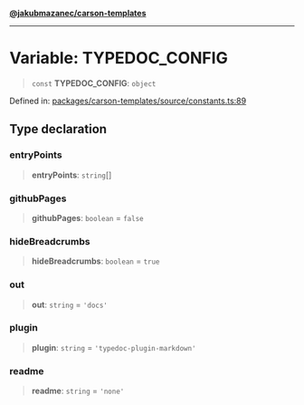 [**@jakubmazanec/carson-templates**](../README.md)

---

# Variable: TYPEDOC_CONFIG

> `const` **TYPEDOC_CONFIG**: `object`

Defined in:
[packages/carson-templates/source/constants.ts:89](https://github.com/jakubmazanec/tools/blob/66e975ab265618dba82f8e4c56654145b7ba4db7/packages/carson-templates/source/constants.ts#L89)

## Type declaration

### entryPoints

> **entryPoints**: `string`[]

### githubPages

> **githubPages**: `boolean` = `false`

### hideBreadcrumbs

> **hideBreadcrumbs**: `boolean` = `true`

### out

> **out**: `string` = `'docs'`

### plugin

> **plugin**: `string` = `'typedoc-plugin-markdown'`

### readme

> **readme**: `string` = `'none'`

